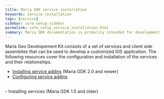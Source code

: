 ```yaml
---
title: Maria GDK service installation
keywords: service installation
tags: [service]
sidebar: core_setup_sidebar
permalink: core_setup_service_installation.html
summary: Maria GDK documentation is primarily intended for development teams using the Maria GDK platform and for members of the Maria GDK development team. 
---
```


Maria Geo Developement Kit consists of a set of services and client side assemblies that can be used to develop a customized GIS application. The following resources cover the configuration and installation of the services and their relationships.

- [Installing service addins](./core_setup_service_installation_addins.html) (Maria GDK 2.0 and newer)
- [Configuring service addins](./core_setup_service_configuration.html)
<br/>
- Installing services (Maria GDK 1.5 and older)
